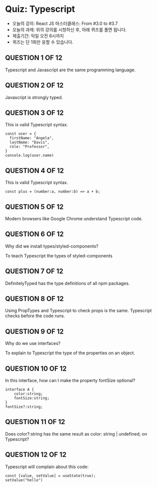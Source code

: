 # Quiz: Typescript

- 오늘의 강의: React JS 마스터클래스: From #3.0 to #3.7
- 오늘의 과제: 위의 강의를 시청하신 후, 아래 퀴즈를 풀면 됩니다.
- 제출기간: 익일 오전 6시까지
- 퀴즈는 단 1회만 응할 수 있습니다.

## QUESTION 1 OF 12

Typescript and Javascript are the same programming language.

## QUESTION 2 OF 12

Javascript is strongly typed.

## QUESTION 3 OF 12

This is valid Typescript syntax.

```tsx
const user = {
  firstName: "Angela",
  lastName: "Davis",
  role: "Professor",
}
console.log(user.name)
```

## QUESTION 4 OF 12

This is valid Typescript syntax.

```tsx
const plus = (number:a, number:b) => a + b;
```

## QUESTION 5 OF 12

Modern browsers like Google Chrome understand Typescript code.

## QUESTION 6 OF 12

Why did we install types/styled-components?

To teach Typescript the types of styled-components

## QUESTION 7 OF 12

DefinitelyTyped has the type definitions of all npm packages.

## QUESTION 8 OF 12

Using PropTypes and Typescript to check props is the same.
 Typescript checks before the code runs.

## QUESTION 9 OF 12

Why do we use interfaces?

To explain to Typescript the type of the properties on an object.

## QUESTION 10 OF 12

In this interface, how can I make the property fontSize optional?

```tsx
interface A {
    color:string;
    fontSize:string;
}
fontSize?:string;
```

## QUESTION 11 OF 12

Does color?:string has the same result as color: string | undefined; on Typescript?

## QUESTION 12 OF 12

Typescript will complain about this code:

```tsx
const [value, setValue] = useState(true);
setValue("hello")
```
